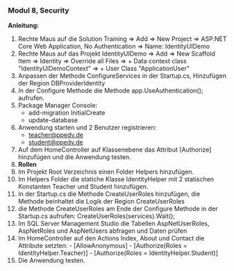 ﻿### Modul 8, Security

**Anleitung:**
  1. Rechte Maus auf die Solution Training => Add => New Project => ASP.NET Core Web Application, No Authentication => Name: IdentityUIDemo
  2. Rechte Maus auf das Projekt IdentityUIDemo => Add => New Scaffold Item => Identity => Override all Files => + Data context class "IdentityUIDemoContext" => + User Class "ApplicationUser"
  3. Anpassen der Methode ConfigureServices in der Startup.cs, Hinzufügen der Region DBProviderIdentity
  4. In der Configure Methode die Methode app.UseAuthentication(); aufrufen.
  5. Package Manager Console:
     - add-migration InitialCreate
	 - update-database
  6. Anwendung starten und 2 Benutzer registrieren: 
     - teacher@ppedv.de
	 - student@ppedv.de
  7. Auf dem HomeController auf Klassenebene das Attribut [Authorize] hinzufügen und die Anwendung testen.
  8. **Rollen**
  9. Im Projekt Root Verzeichnis einen Folder Helpers hinzufügen.
  10. Im Helpers Folder die statiche Klasse IdentityHelper mit 2 statischen Konstanten Teacher und Student hinzufügen.
  11. In der Startup.cs die Methode CreateUserRoles hinzufügen, die Methode beinhaltet die Logik der Region CreateUserRoles
  12. die Methode CreateUserRoles am Ende der Configure Methode in der Startup.cs aufrufen: CreateUserRoles(services).Wait();
  13. Im SQL Server Management Studio die Tabellen AspNetUserRoles, AspNetRoles und AspNetUsers abfragen und Daten prüfen
  14. Im HomeController auf den Actions Index, About und Contact die Attribute setzten:
     - [AllowAnonymous]
	 - [Authorize(Roles = IdentityHelper.Teacher)]
	 - [Authorize(Roles = IdentityHelper.Student)]
  15. Die Anwendung testen.